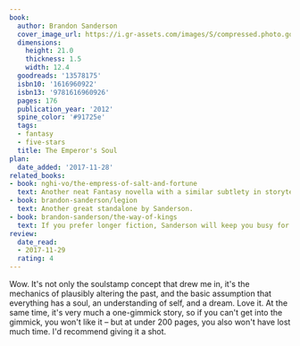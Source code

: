 ```yaml
---
book:
  author: Brandon Sanderson
  cover_image_url: https://i.gr-assets.com/images/S/compressed.photo.goodreads.com/books/1343059311l/13578175.jpg
  dimensions:
    height: 21.0
    thickness: 1.5
    width: 12.4
  goodreads: '13578175'
  isbn10: '1616960922'
  isbn13: '9781616960926'
  pages: 176
  publication_year: '2012'
  spine_color: '#91725e'
  tags:
  - fantasy
  - five-stars
  title: The Emperor's Soul
plan:
  date_added: '2017-11-28'
related_books:
- book: nghi-vo/the-empress-of-salt-and-fortune
  text: Another neat Fantasy novella with a similar subtlety in storytelling.
- book: brandon-sanderson/legion
  text: Another great standalone by Sanderson.
- book: brandon-sanderson/the-way-of-kings
  text: If you prefer longer fiction, Sanderson will keep you busy for years.
review:
  date_read:
  - 2017-11-29
  rating: 4
---
```


Wow. It's not only the soulstamp concept that drew me in, it's the mechanics of plausibly altering the past, and the
basic assumption that everything has a soul, an understanding of self, and a dream. Love it. At the same time, it's very
much a one-gimmick story, so if you can't get into the gimmick, you won't like it – but at under 200 pages, you also
won't have lost much time. I'd recommend giving it a shot.
